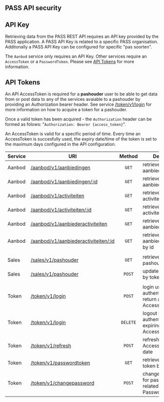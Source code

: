 ## **PASS API security**

## API Key

Retrieving data from the PASS REST API requires an API key provided by the PASS application. A PASS API Key is related to a specific PASS organisation. Additonally a PASS API Key can be configured for specific "pas soorten".

The `Aanbod` service only requires an API Key. Other services require an `AccessToken` or a `PasswordToken`. Please see [API Tokens](#api-tokens) for more information.

## API Tokens

An API AccessToken is required for a **pashouder** user to be able to get data from or post data to any of the services avaiable to a pashouder by providing an Authorization bearer header. See service [/token/v1/login](#retrieve-token) for more information on how to acquire a token for a pashouder.

Once a valid token has been acquired - the `Authorization` header can be formed as folows: "`Authorization: Bearer {access_token}`".

An AccessToken is valid for a specific period of time. Every time an AccessToken is succesfully used, the expiry date/time of the token is set to the maximum days configured in the API configuration.

| Service | URI                                                                                  |  Method  | Description                                                     |
| ------- | ------------------------------------------------------------------------------------ | :------: | --------------------------------------------------------------- |
| Aanbod  | [/aanbod/v1/aanbiedingen](aanbiedingen.md#retrieve-aanbiedingen)                     |  `GET`   | retrieve a list of aanbiedingen                                 |
| Aanbod  | [/aanbod/v1/aanbiedingen/:id](aanbiedingen.md#retrieve-aanbieding)                   |  `GET`   | retrieve a single aanbieding by id                              |
| Aanbod  | [/aanbod/v1/activiteiten](activiteiten.md#retrieve-activiteiten)                     |  `GET`   | retrieve a list of activiteiten                                 |
| Aanbod  | [/aanbod/v1/activiteiten/:id](activiteiten.md#retrieve-activiteit)                   |  `GET`   | retrieve a single activiteit by id                              |
| Aanbod  | [/aanbod/v1/aanbiederactiviteiten](activiteiten.md#retrieve-aanbiederactiviteiten)   |  `GET`   | retrieve a list of aanbiederactiviteiten                        |
| Aanbod  | [/aanbod/v1/aanbiederactiviteiten/:id](activiteiten.md#retrieve-aanbiederactiviteit) |  `GET`   | retrieve a single aanbiederactiviteit by id                     |
|         |                                                                                      |          |                                                                 |
| Sales   | [/sales/v1/pashouder](sales.md#retrieve-pashouder)                                   |  `GET`   | retrieve a single pashouder by token                            |
| Sales   | [/sales/v1/pashouder](sales.md#update-pashouder)                                     |  `POST`  | update pashouder by token                                       |
|         |                                                                                      |          |                                                                 |
| Token   | [/token/v1/login](token.md#login)                                                    |  `POST`  | login using Basic authentication and return an AccessToken      |
| Token   | [/token/v1/login](token.md#logout)                                                   | `DELETE` | logout using Bearer authentication and expiring the AccessToken |
| Token   | [/token/v1/refresh](token.md#refresh)                                                |  `POST`  | refresh the given AccessToken expiry date                       |
| Token   | [/token/v1/passwordtoken](token.md#passwordtoken)                                    |  `GET`   | retrieve a password token by login_name                         |
| Token   | [/token/v1/changepassword](token.md#passwordtoken)                                   |  `POST`  | change password for pashouder related to provided PasswordToken |
